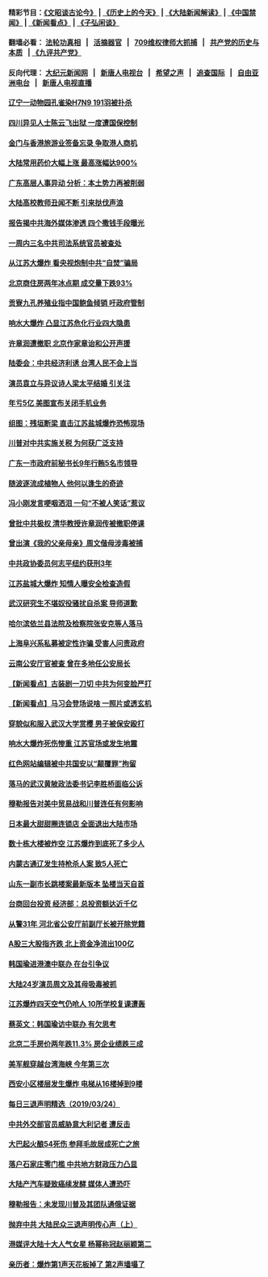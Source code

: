 #### 精彩节目：[《文昭谈古论今》](http://134.209.198.168/wenzhao) | [《历史上的今天》](http://134.209.198.168/today-in-history) | [《大陆新闻解读》](http://134.209.198.168/ntdtv-comedy) | [《中国禁闻》](http://134.209.198.168/ntdtv-news) | [《新闻看点》](http://134.209.198.168/news-insight) | [《子弘闲谈》](http://134.209.198.168/zihongxiantan/) 

  #### 翻墙必看： [法轮功真相](http://134.209.198.168:10000/videos/truth.html) &nbsp;&nbsp;|&nbsp;&nbsp; [活摘器官](http://134.209.198.168:10000/videos/res/Organs/) &nbsp;&nbsp;|&nbsp;&nbsp; [709维权律师大抓捕](http://134.209.198.168:10000/videos/709/) &nbsp;&nbsp;|&nbsp;&nbsp; [共产党的历史与本质](http://134.209.198.168:10000/videos/ccp.html) &nbsp;&nbsp;| [《九评共产党》](http://134.209.198.168:10000/videos/jiuping/) 

#### 反向代理： [大纪元新闻网](http://134.209.198.168:10080/) &nbsp;&nbsp;|&nbsp;&nbsp; [新唐人电视台](http://134.209.198.168:8000/) &nbsp;&nbsp;|&nbsp;&nbsp; [希望之声](http://134.209.198.168:8200/) &nbsp;&nbsp;|&nbsp;&nbsp; [追查国际](http://134.209.198.168:10010/) &nbsp;&nbsp;|&nbsp;&nbsp; [自由亚洲电台](http://134.209.198.168:9800/) &nbsp;&nbsp;|&nbsp;&nbsp; [新唐人电视直播](http://134.209.198.168/) 

#### [辽宁一动物园孔雀染H7N9 191羽被扑杀](../pages/nsc413/n11140762.md?t=03260936) 

#### [四川异见人士陈云飞出狱 一度遭国保控制](../pages/nsc413/n11140272.md?t=03260936) 

#### [金门与香港旅游业签备忘录 争取港人商机](../pages/nsc413/n11140634.md?t=03260936) 

#### [大陆常用药价大幅上涨 最高涨幅达900%](../pages/nsc413/n11140229.md?t=03260936) 

#### [广东高层人事异动 分析：本土势力再被削弱](../pages/nsc413/n11140688.md?t=03260936) 

#### [大陆高校教师丑闻不断 引来挞伐声浪](../pages/nsc413/n11140427.md?t=03260936) 

#### [报告揭中共海外媒体渗透 四个撒钱手段曝光](../pages/nsc413/n11139646.md?t=03260936) 

#### [一周内三名中共司法系统官员被查处](../pages/nsc413/n11140397.md?t=03260936) 

#### [从江苏大爆炸 看央视炮制中共“自焚”骗局](../pages/nsc413/n11140275.md?t=03260936) 

#### [北京商住房两年冰点期 成交量下跌93%](../pages/nsc413/n11139783.md?t=03260936) 

#### [贡寮九孔养殖业指中国鲍鱼倾销 吁政府管制](../pages/nsc413/n11140349.md?t=03260936) 

#### [响水大爆炸 凸显江苏危化行业四大隐患](../pages/nsc413/n11140227.md?t=03260936) 

#### [许章润遭撤职 北京作家章诒和公开声援](../pages/nsc413/n11140171.md?t=03260936) 

#### [陆委会：中共经济利诱 台湾人民不会上当](../pages/nsc413/n11140231.md?t=03260936) 

#### [演员袁立与异议诗人梁太平结婚 引关注](../pages/nsc413/n11139790.md?t=03260936) 

#### [年亏5亿 美图宣布关闭手机业务](../pages/nsc413/n11139397.md?t=03260936) 

#### [组图：残垣断梁 直击江苏盐城爆炸恐怖现场](../pages/nsc413/n11139378.md?t=03260936) 

#### [川普对中共实施关税 为何获广泛支持](../pages/nsc413/n11138869.md?t=03260936) 

#### [广东一市政府前秘书长9年行贿5名市领导](../pages/nsc413/n11139454.md?t=03260936) 

#### [随波逐流成植物人 他何以逢生的奇迹](../pages/nsc413/n11130270.md?t=03260936) 

#### [冯小刚发言哽咽洒泪 一句“不被人笑话”惹议](../pages/nsc413/n11139145.md?t=03260936) 

#### [曾批中共极权 清华教授许章润传被撤职停课](../pages/nsc413/n11139655.md?t=03260936) 

#### [曾出演《我的父亲母亲》周文偕母涉毒被捕](../pages/nsc413/n11139578.md?t=03260936) 

#### [中共政协委员何志平纽约获刑3年](../pages/nsc413/n11139665.md?t=03260936) 

#### [江苏盐城大爆炸 知情人曝安全检查造假](../pages/nsc413/n11139556.md?t=03260936) 

#### [武汉研究生不堪奴役骚扰自杀案 导师道歉](../pages/nsc413/n11139468.md?t=03260936) 

#### [哈尔滨依兰县法院及检察院张安克等人落马](../pages/nsc413/n11139252.md?t=03260936) 

#### [上海阜兴系私募被定性诈骗 受害人问责政府](../pages/nsc413/n11139316.md?t=03260936) 

#### [云南公安厅官被查 曾在多地任公安局长](../pages/nsc413/n11139424.md?t=03260936) 

#### [【新闻看点】古装剧一刀切 中共为何变脸严打](../pages/nsc413/n11139206.md?t=03260936) 

#### [【新闻看点】马习会登场说啥 一照片或透玄机](../pages/nsc413/n11139207.md?t=03260936) 

#### [穿貌似和服入武汉大学赏樱 男子被保安殴打](../pages/nsc413/n11139066.md?t=03260936) 

#### [响水大爆炸死伤惨重 江苏官场或发生地震](../pages/nsc413/n11137779.md?t=03260936) 

#### [红色网站编辑被中共国安以“颠覆罪”拘留](../pages/nsc413/n11139091.md?t=03260936) 

#### [落马的武汉黄陂政法委书记李胜桥面临公诉](../pages/nsc413/n11138977.md?t=03260936) 

#### [穆勒报告对美中贸易战和川普连任有何影响](../pages/nsc413/n11139088.md?t=03260936) 

#### [日本最大甜甜圈连锁店 全面退出大陆市场](../pages/nsc413/n11138853.md?t=03260936) 


#### [数十栋大楼被炸空 江苏爆炸到底死了多少人](../pages/nsc413/n11138865.md?t=03260936) 

#### [内蒙古通辽发生持枪杀人案 致5人死亡](../pages/nsc413/n11138637.md?t=03260936) 

#### [山东一副市长跳楼案最新版本 坠楼当天自首](../pages/nsc413/n11138900.md?t=03260936) 

#### [台商回台投资 经济部：总投资额达近千亿](../pages/nsc413/n11137884.md?t=03260936) 

#### [从警31年 河北省公安厅前副厅长被开除党籍](../pages/nsc413/n11138324.md?t=03260936) 

#### [A股三大股指齐跌 北上资金净流出100亿](../pages/nsc413/n11138186.md?t=03260936) 

#### [韩国瑜进港澳中联办 在台引争议](../pages/nsc413/n11138319.md?t=03260936) 

#### [大陆24岁演员周文及其母吸毒被抓](../pages/nsc413/n11138419.md?t=03260936) 

#### [江苏爆炸四天空气仍呛人 10所学校复课遭轰](../pages/nsc413/n11138144.md?t=03260936) 

#### [蔡英文：韩国瑜访中联办 有欠思考](../pages/nsc413/n11138242.md?t=03260936) 

#### [北京二手房价两年跌11.3% 房企业绩跌三成](../pages/nsc413/n11137404.md?t=03260936) 

#### [美军舰穿越台湾海峡 今年第三次](../pages/nsc413/n11138053.md?t=03260936) 

#### [西安小区楼层发生爆炸 电梯从16楼掉到9楼](../pages/nsc413/n11137813.md?t=03260936) 

#### [每日三退声明精选（2019/03/24）](../pages/nsc413/n11137839.md?t=03260936) 

#### [中共外交部官员威胁意大利记者 遭反击](../pages/nsc413/n11137632.md?t=03260936) 

#### [大巴起火酿54死伤 参拜毛故居成死亡之旅](../pages/nsc413/n11137580.md?t=03260936) 

#### [落户石家庄零门槛 中共地方财政压力凸显](../pages/nsc413/n11134356.md?t=03260936) 

#### [大陆产汽车疑致癌续发酵 媒体人遭恐吓](../pages/nsc413/n11137139.md?t=03260936) 

#### [穆勒报告：未发现川普及其团队通俄证据](../pages/nsc413/n11137113.md?t=03260936) 

#### [抛弃中共 大陆民众三退声明传心声（上）](../pages/nsc413/n11136951.md?t=03260936) 

#### [港媒评大陆十大人气女星 杨幂称冠赵丽颖第二](../pages/nsc413/n11137165.md?t=03260936) 

#### [亲历者：爆炸第1声天花板掉了 第2声墙塌了](../pages/nsc413/n11136770.md?t=03260936) 

